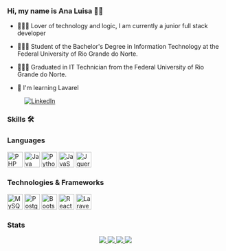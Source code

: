 ### Hi, my name is Ana Luisa 👋🏼

* 👩🏻‍💻 Lover of technology and logic, I am currently a junior full stack developer

* 👩🏻‍🎓 Student of the Bachelor's Degree in Information Technology at the Federal University of Rio Grande do Norte.

* 👩🏻‍🎓 Graduated in IT Technician from the Federal University of Rio Grande do Norte.

* 🧠 I'm learning Lavarel

<p style="margin-left: 40px;">
<a href="https://www.linkedin.com/in/ana-luisa-estevam-b90316183/">
<img src="https://img.shields.io/badge/LinkedIn-blue?style=flat-square&logo=linkedin" alt="LinkedIn"></a>
</p>

### Skills 🛠️

### Languages

<p align="left">
<a href="https://www.php.net/" target="_blank" rel="noreferrer"><img src="https://raw.githubusercontent.com/danielcranney/readme-generator/main/public/icons/skills/php-colored.svg" width="36" height="36" alt="PHP" /></a>
<a href="https://www.java.com/" target="_blank" rel="noreferrer"><img src="https://raw.githubusercontent.com/danielcranney/readme-generator/main/public/icons/skills/java-colored.svg" width="36" height="36" alt="Java" /></a>
<a href="https://www.python.org/" target="_blank" rel="noreferrer"><img src="https://raw.githubusercontent.com/danielcranney/readme-generator/main/public/icons/skills/python-colored.svg" width="36" height="36" alt="Python" /></a>
<a href="https://developer.mozilla.org/en-US/docs/Web/JavaScript" target="_blank" rel="noreferrer"><img src="https://raw.githubusercontent.com/danielcranney/readme-generator/main/public/icons/skills/javascript-colored.svg" width="36" height="36" alt="JavaScript" /></a>
<a href="https://jquery.com/" target="_blank" rel="noreferrer"><img src="https://raw.githubusercontent.com/danielcranney/readme-generator/main/public/icons/skills/jquery-colored.svg" width="36" height="36" alt="Jquery" /></a>
</p>

### Technologies & Frameworks

<p align="left">
<a href="https://www.mysql.com/" target="_blank" rel="noreferrer"><img src="https://raw.githubusercontent.com/danielcranney/readme-generator/main/public/icons/skills/mysql-colored.svg" width="36" height="36" alt="MySQL" /></a>
<a href="https://www.postgresql.org/" target="_blank" rel="noreferrer"><img src="https://raw.githubusercontent.com/danielcranney/readme-generator/main/public/icons/skills/postgresql-colored.svg" width="36" height="36" alt="PostgreSQL" /></a>
<a href="https://getbootstrap.com/" target="_blank" rel="noreferrer"><img src="https://raw.githubusercontent.com/danielcranney/readme-generator/main/public/icons/skills/bootstrap-colored.svg" width="36" height="36" alt="Bootstrap" /></a>
<a href="https://reactjs.org/" target="_blank" rel="noreferrer"><img src="https://raw.githubusercontent.com/danielcranney/readme-generator/main/public/icons/skills/react-colored.svg" width="36" height="36" alt="React" /></a>
<a href="https://laravel.com/" target="_blank" rel="noreferrer"><img src="https://raw.githubusercontent.com/danielcranney/readme-generator/main/public/icons/skills/laravel-colored.svg" width="36" height="36" alt="Laravel" /></a>
</p>

### Stats
<p align="center">
  <a href="https://github.com/anaestevam">
    <img src="http://github-profile-summary-cards.vercel.app/api/cards/stats?username=anaestevam&theme=transparent" />
  </a>
  <a href="https://github.com/anaestevam">
    <img src="https://github-readme-stats.vercel.app/api/top-langs/?username=anaestevam&layout=compact" />
  </a>
  <a href="https://github.com/anaestevam">
    <img src="http://github-profile-summary-cards.vercel.app/api/cards/profile-details?username=anaestevam&theme=transparent" />
  </a>
  <a href="https://github.com/anaestevam">
    <img src="https://github-readme-streak-stats.herokuapp.com/?user=anaestevam&hide_border=true&card_width=338&theme=transparent" />
  </a>
</p>
